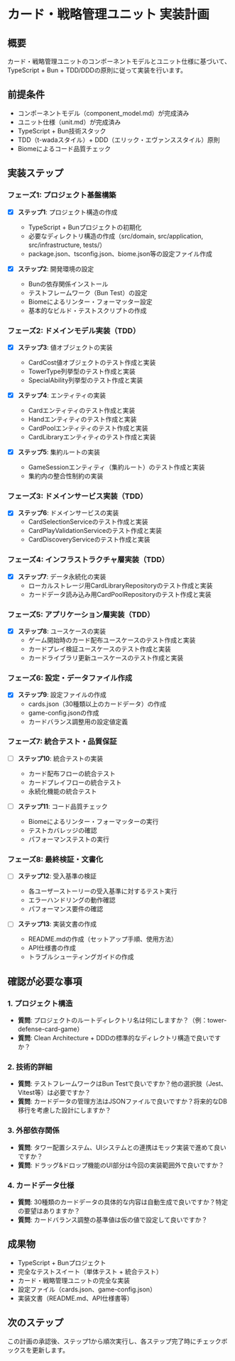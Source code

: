 # カード・戦略管理ユニット 実装計画

## 概要
カード・戦略管理ユニットのコンポーネントモデルとユニット仕様に基づいて、TypeScript + Bun + TDD/DDDの原則に従って実装を行います。

## 前提条件
- コンポーネントモデル（component_model.md）が完成済み
- ユニット仕様（unit.md）が完成済み
- TypeScript + Bun技術スタック
- TDD（t-wadaスタイル）+ DDD（エリック・エヴァンススタイル）原則
- Biomeによるコード品質チェック

## 実装ステップ

### フェーズ1: プロジェクト基盤構築
- [x] **ステップ1**: プロジェクト構造の作成
  - TypeScript + Bunプロジェクトの初期化
  - 必要なディレクトリ構造の作成（src/domain, src/application, src/infrastructure, tests/）
  - package.json、tsconfig.json、biome.json等の設定ファイル作成

- [x] **ステップ2**: 開発環境の設定
  - Bunの依存関係インストール
  - テストフレームワーク（Bun Test）の設定
  - Biomeによるリンター・フォーマッター設定
  - 基本的なビルド・テストスクリプトの作成

### フェーズ2: ドメインモデル実装（TDD）
- [x] **ステップ3**: 値オブジェクトの実装
  - CardCost値オブジェクトのテスト作成と実装
  - TowerType列挙型のテスト作成と実装
  - SpecialAbility列挙型のテスト作成と実装

- [x] **ステップ4**: エンティティの実装
  - Cardエンティティのテスト作成と実装
  - Handエンティティのテスト作成と実装
  - CardPoolエンティティのテスト作成と実装
  - CardLibraryエンティティのテスト作成と実装

- [x] **ステップ5**: 集約ルートの実装
  - GameSessionエンティティ（集約ルート）のテスト作成と実装
  - 集約内の整合性制約の実装

### フェーズ3: ドメインサービス実装（TDD）
- [x] **ステップ6**: ドメインサービスの実装
  - CardSelectionServiceのテスト作成と実装
  - CardPlayValidationServiceのテスト作成と実装
  - CardDiscoveryServiceのテスト作成と実装

### フェーズ4: インフラストラクチャ層実装（TDD）
- [x] **ステップ7**: データ永続化の実装
  - ローカルストレージ用CardLibraryRepositoryのテスト作成と実装
  - カードデータ読み込み用CardPoolRepositoryのテスト作成と実装

### フェーズ5: アプリケーション層実装（TDD）
- [x] **ステップ8**: ユースケースの実装
  - ゲーム開始時のカード配布ユースケースのテスト作成と実装
  - カードプレイ検証ユースケースのテスト作成と実装
  - カードライブラリ更新ユースケースのテスト作成と実装

### フェーズ6: 設定・データファイル作成
- [x] **ステップ9**: 設定ファイルの作成
  - cards.json（30種類以上のカードデータ）の作成
  - game-config.jsonの作成
  - カードバランス調整用の設定値定義

### フェーズ7: 統合テスト・品質保証
- [ ] **ステップ10**: 統合テストの実装
  - カード配布フローの統合テスト
  - カードプレイフローの統合テスト
  - 永続化機能の統合テスト

- [ ] **ステップ11**: コード品質チェック
  - Biomeによるリンター・フォーマッターの実行
  - テストカバレッジの確認
  - パフォーマンステストの実行

### フェーズ8: 最終検証・文書化
- [ ] **ステップ12**: 受入基準の検証
  - 各ユーザーストーリーの受入基準に対するテスト実行
  - エラーハンドリングの動作確認
  - パフォーマンス要件の確認

- [ ] **ステップ13**: 実装文書の作成
  - README.mdの作成（セットアップ手順、使用方法）
  - API仕様書の作成
  - トラブルシューティングガイドの作成

## 確認が必要な事項

### 1. プロジェクト構造
- **質問**: プロジェクトのルートディレクトリ名は何にしますか？（例：tower-defense-card-game）
- **質問**: Clean Architecture + DDDの標準的なディレクトリ構造で良いですか？

### 2. 技術的詳細
- **質問**: テストフレームワークはBun Testで良いですか？他の選択肢（Jest、Vitest等）は必要ですか？
- **質問**: カードデータの管理方法はJSONファイルで良いですか？将来的なDB移行を考慮した設計にしますか？

### 3. 外部依存関係
- **質問**: タワー配置システム、UIシステムとの連携はモック実装で進めて良いですか？
- **質問**: ドラッグ&ドロップ機能のUI部分は今回の実装範囲外で良いですか？

### 4. カードデータ仕様
- **質問**: 30種類のカードデータの具体的な内容は自動生成で良いですか？特定の要望はありますか？
- **質問**: カードバランス調整の基準値は仮の値で設定して良いですか？

## 成果物
- TypeScript + Bunプロジェクト
- 完全なテストスイート（単体テスト + 統合テスト）
- カード・戦略管理ユニットの完全な実装
- 設定ファイル（cards.json、game-config.json）
- 実装文書（README.md、API仕様書等）

## 次のステップ
この計画の承認後、ステップ1から順次実行し、各ステップ完了時にチェックボックスを更新します。